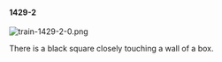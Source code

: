 #### 1429-2
![train-1429-2-0.png](https://github.com/lil-lab/nlvr/raw/master/nlvr/train/images/30/train-1429-2-0.png "train-1429-2-0.png")

There is a black square closely touching a wall of a box.